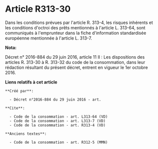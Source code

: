 # Article R313-30

Dans les conditions prévues par l'article R. 313-4, les risques inhérents et les conditions d'octroi des prêts mentionnés à
l'article L. 313-64, sont communiqués à l'emprunteur dans la fiche d'information standardisée européenne mentionnée à
l'article L. 313-7.

**Nota:**

Décret n° 2016-884 du 29 juin 2016, article 11 II : Les dispositions des articles R. 313-30 à R. 313-32 du code de la
consommation, dans leur rédaction résultant du présent décret, entrent en vigueur le 1er octobre 2016.

**Liens relatifs à cet article**

	**Créé par**:

	  - Décret n°2016-884 du 29 juin 2016 - art.

	**Cite**:

	  - Code de la consommation - art. L313-64 (VD)
	  - Code de la consommation - art. L313-7 (VD)
	  - Code de la consommation - art. R313-4 (VD)

	**Anciens textes**:

	  - Code de la consommation - art. R312-5 (MMN)
